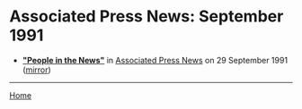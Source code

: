 # Associated Press News: September 1991

 - [**"People in the News"**](https://www.apnews.com/ead94f8086f35ea0b95cd202d06b49b5) in [Associated Press News](https://www.apnews.com/) on 29 September 1991 ([mirror](https://web.archive.org/web/*/https://www.apnews.com/ead94f8086f35ea0b95cd202d06b49b5))

----

[Home](./)
